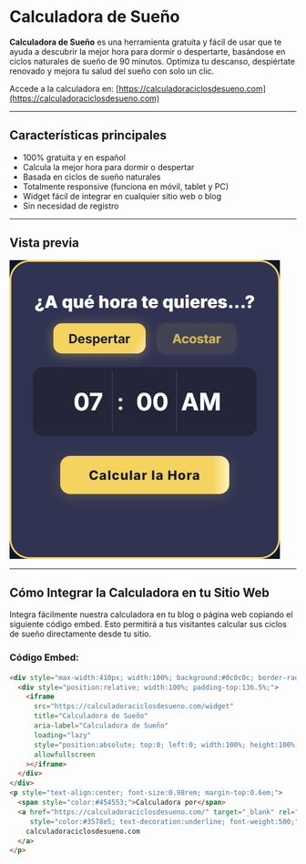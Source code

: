 # Calculadora de Sueño

**Calculadora de Sueño** es una herramienta gratuita y fácil de usar que te ayuda a descubrir la mejor hora para dormir o despertarte, basándose en ciclos naturales de sueño de 90 minutos. Optimiza tu descanso, despiértate renovado y mejora tu salud del sueño con solo un clic.

Accede a la calculadora en: [https://calculadoraciclosdesueno.com](https://calculadoraciclosdesueno.com)

---

## Características principales

- 100% gratuita y en español
- Calcula la mejor hora para dormir o despertar
- Basada en ciclos de sueño naturales
- Totalmente responsive (funciona en móvil, tablet y PC)
- Widget fácil de integrar en cualquier sitio web o blog
- Sin necesidad de registro

---

## Vista previa

![Vista previa de la Calculadora de Sueño](public/screenshot.png)

---

## Cómo Integrar la Calculadora en tu Sitio Web

Integra fácilmente nuestra calculadora en tu blog o página web copiando el siguiente código embed. Esto permitirá a tus visitantes calcular sus ciclos de sueño directamente desde tu sitio.

### Código Embed:

```html
<div style="max-width:410px; width:100%; background:#0c0c0c; border-radius:28px; margin:0 auto;">
  <div style="position:relative; width:100%; padding-top:136.5%;">
    <iframe
      src="https://calculadoraciclosdesueno.com/widget"
      title="Calculadora de Sueño"
      aria-label="Calculadora de Sueño"
      loading="lazy"
      style="position:absolute; top:0; left:0; width:100%; height:100%; border-radius:28px; background:#0c0c0c;"
      allowfullscreen
    ></iframe>
  </div>
</div>
<p style="text-align:center; font-size:0.98rem; margin-top:0.6em;">
  <span style="color:#454553;">Calculadora por</span>
  <a href="https://calculadoraciclosdesueno.com/" target="_blank" rel="noopener noreferrer"
     style="color:#3578e5; text-decoration:underline; font-weight:500;">
    calculadoraciclosdesueno.com
  </a>
</p>
